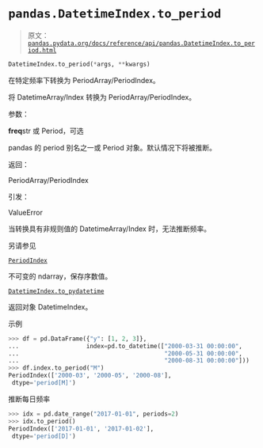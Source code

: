 # `pandas.DatetimeIndex.to_period`

> 原文：[`pandas.pydata.org/docs/reference/api/pandas.DatetimeIndex.to_period.html`](https://pandas.pydata.org/docs/reference/api/pandas.DatetimeIndex.to_period.html)

```py
DatetimeIndex.to_period(*args, **kwargs)
```

在特定频率下转换为 PeriodArray/PeriodIndex。

将 DatetimeArray/Index 转换为 PeriodArray/PeriodIndex。

参数：

**freq**str 或 Period，可选

pandas 的 period 别名之一或 Period 对象。默认情况下将被推断。

返回：

PeriodArray/PeriodIndex

引发：

ValueError

当转换具有非规则值的 DatetimeArray/Index 时，无法推断频率。

另请参见

[`PeriodIndex`](https://pandas.pydata.org/docs/reference/api/pandas.PeriodIndex.html#pandas.PeriodIndex "pandas.PeriodIndex")

不可变的 ndarray，保存序数值。

[`DatetimeIndex.to_pydatetime`](https://pandas.pydata.org/docs/reference/api/pandas.DatetimeIndex.to_pydatetime.html#pandas.DatetimeIndex.to_pydatetime "pandas.DatetimeIndex.to_pydatetime")

返回对象 DatetimeIndex。

示例

```py
>>> df = pd.DataFrame({"y": [1, 2, 3]},
...                   index=pd.to_datetime(["2000-03-31 00:00:00",
...                                         "2000-05-31 00:00:00",
...                                         "2000-08-31 00:00:00"]))
>>> df.index.to_period("M")
PeriodIndex(['2000-03', '2000-05', '2000-08'],
 dtype='period[M]') 
```

推断每日频率

```py
>>> idx = pd.date_range("2017-01-01", periods=2)
>>> idx.to_period()
PeriodIndex(['2017-01-01', '2017-01-02'],
 dtype='period[D]') 
```
